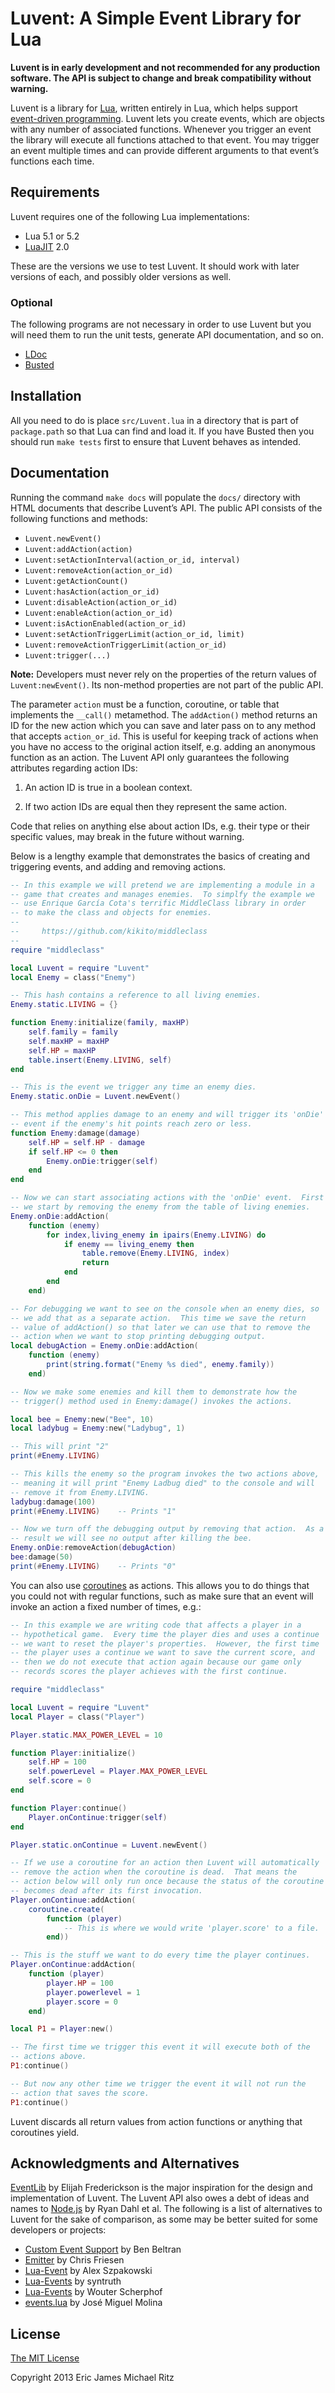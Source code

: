 Luvent: A Simple Event Library for Lua
======================================

**Luvent is in early development and not recommended for any
  production software.  The API is subject to change and break
  compatibility without warning.**

Luvent is a library for [Lua][], written entirely in Lua, which helps
support [event-driven programming][EDP].  Luvent lets you create
events, which are objects with any number of associated functions.
Whenever you trigger an event the library will execute all functions
attached to that event.  You may trigger an event multiple times and
can provide different arguments to that event’s functions each time.


Requirements
------------

Luvent requires one of the following Lua implementations:

* Lua 5.1 or 5.2
* [LuaJIT][] 2.0

These are the versions we use to test Luvent.  It should work with
later versions of each, and possibly older versions as well.

### Optional ###

The following programs are not necessary in order to use Luvent but
you will need them to run the unit tests, generate API documentation,
and so on.

* [LDoc][]
* [Busted][]


Installation
------------

All you need to do is place `src/Luvent.lua` in a directory that is part of
`package.path` so that Lua can find and load it.  If you have Busted
then you should run `make tests` first to ensure that Luvent behaves
as intended.


Documentation
-------------

Running the command `make docs` will populate the `docs/` directory
with HTML documents that describe Luvent’s API.  The public API
consists of the following functions and methods:

* `Luvent.newEvent()`
* `Luvent:addAction(action)`
* `Luvent:setActionInterval(action_or_id, interval)`
* `Luvent:removeAction(action_or_id)`
* `Luvent:getActionCount()`
* `Luvent:hasAction(action_or_id)`
* `Luvent:disableAction(action_or_id)`
* `Luvent:enableAction(action_or_id)`
* `Luvent:isActionEnabled(action_or_id)`
* `Luvent:setActionTriggerLimit(action_or_id, limit)`
* `Luvent:removeActionTriggerLimit(action_or_id)`
* `Luvent:trigger(...)`

**Note:** Developers must never rely on the properties of the return
  values of `Luvent:newEvent()`.  Its non-method properties are not
  part of the public API.

The parameter `action` must be a function, coroutine, or table that
implements the `__call()` metamethod.  The `addAction()` method
returns an ID for the new action which you can save and later pass on
to any method that accepts `action_or_id`.  This is useful for keeping
track of actions when you have no access to the original action
itself, e.g. adding an anonymous function as an action.  The Luvent
API only guarantees the following attributes regarding action IDs:

1. An action ID is true in a boolean context.

2. If two action IDs are equal then they represent the same action.

Code that relies on anything else about action IDs, e.g. their type or
their specific values, may break in the future without warning.

Below is a lengthy example that demonstrates the basics of creating
and triggering events, and adding and removing actions.

```lua
-- In this example we will pretend we are implementing a module in a
-- game that creates and manages enemies.  To simplfy the example we
-- use Enrique García Cota's terrific MiddleClass library in order
-- to make the class and objects for enemies.
--
--     https://github.com/kikito/middleclass
--
require "middleclass"

local Luvent = require "Luvent"
local Enemy = class("Enemy")

-- This hash contains a reference to all living enemies.
Enemy.static.LIVING = {}

function Enemy:initialize(family, maxHP)
    self.family = family
    self.maxHP = maxHP
    self.HP = maxHP
    table.insert(Enemy.LIVING, self)
end

-- This is the event we trigger any time an enemy dies.
Enemy.static.onDie = Luvent.newEvent()

-- This method applies damage to an enemy and will trigger its 'onDie'
-- event if the enemy's hit points reach zero or less.
function Enemy:damage(damage)
    self.HP = self.HP - damage
    if self.HP <= 0 then
        Enemy.onDie:trigger(self)
    end
end

-- Now we can start associating actions with the 'onDie' event.  First
-- we start by removing the enemy from the table of living enemies.
Enemy.onDie:addAction(
    function (enemy)
        for index,living_enemy in ipairs(Enemy.LIVING) do
            if enemy == living_enemy then
                table.remove(Enemy.LIVING, index)
                return
            end
        end
    end)

-- For debugging we want to see on the console when an enemy dies, so
-- we add that as a separate action.  This time we save the return
-- value of addAction() so that later we can use that to remove the
-- action when we want to stop printing debugging output.
local debugAction = Enemy.onDie:addAction(
    function (enemy)
        print(string.format("Enemy %s died", enemy.family))
    end)

-- Now we make some enemies and kill them to demonstrate how the
-- trigger() method used in Enemy:damage() invokes the actions.

local bee = Enemy:new("Bee", 10)
local ladybug = Enemy:new("Ladybug", 1)

-- This will print "2"
print(#Enemy.LIVING)

-- This kills the enemy so the program invokes the two actions above,
-- meaning it will print "Enemy Ladbug died" to the console and will
-- remove it from Enemy.LIVING.
ladybug:damage(100)
print(#Enemy.LIVING)    -- Prints "1"

-- Now we turn off the debugging output by removing that action.  As a
-- result we will see no output after killing the bee.
Enemy.onDie:removeAction(debugAction)
bee:damage(50)
print(#Enemy.LIVING)    -- Prints "0"
```

You can also use [coroutines][] as actions.  This allows you to do
things that you could not with regular functions, such as make sure
that an event will invoke an action a fixed number of times, e.g.:

```lua
-- In this example we are writing code that affects a player in a
-- hypothetical game.  Every time the player dies and uses a continue
-- we want to reset the player's properties.  However, the first time
-- the player uses a continue we want to save the current score, and
-- then we do not execute that action again because our game only
-- records scores the player achieves with the first continue.

require "middleclass"

local Luvent = require "Luvent"
local Player = class("Player")

Player.static.MAX_POWER_LEVEL = 10

function Player:initialize()
    self.HP = 100
    self.powerLevel = Player.MAX_POWER_LEVEL
    self.score = 0
end

function Player:continue()
    Player.onContinue:trigger(self)
end

Player.static.onContinue = Luvent.newEvent()

-- If we use a coroutine for an action then Luvent will automatically
-- remove the action when the coroutine is dead.  That means the
-- action below will only run once because the status of the coroutine
-- becomes dead after its first invocation.
Player.onContinue:addAction(
    coroutine.create(
        function (player)
            -- This is where we would write 'player.score' to a file.
        end))

-- This is the stuff we want to do every time the player continues.
Player.onContinue:addAction(
    function (player)
        player.HP = 100
        player.powerlevel = 1
        player.score = 0
    end)

local P1 = Player:new()

-- The first time we trigger this event it will execute both of the
-- actions above.
P1:continue()

-- But now any other time we trigger the event it will not run the
-- action that saves the score.
P1:continue()
```

Luvent discards all return values from action functions or anything
that coroutines yield.


Acknowledgments and Alternatives
--------------------------------

[EventLib][] by Elijah Frederickson is the major inspiration for the
design and implementation of Luvent.  The Luvent API also owes a debt
of ideas and names to [Node.js][] by Ryan Dahl et al.  The following
is a list of alternatives to Luvent for the sake of comparison, as
some may be better suited for some developers or projects:

* [Custom Event Support](https://github.com/benbeltran/custom_event_support.lua) by Ben Beltran
* [Emitter](https://github.com/friesencr/lua_emitter) by Chris Friesen
* [Lua-Event](https://github.com/slime73/Lua-Event) by Alex Szpakowski
* [Lua-Events](https://github.com/syntruth/Lua-Events) by syntruth
* [Lua-Events](https://github.com/wscherphof/lua-events) by Wouter Scherphof
* [events.lua](https://github.com/mvader/events.lua) by José Miguel Molina


License
-------

[The MIT License](http://opensource.org/licenses/MIT)

Copyright 2013 Eric James Michael Ritz



[Lua]: http://lua.org/
[EDP]: http://en.wikipedia.org/wiki/Event-driven_programming
[EventLib]: https://github.com/mlnlover11/EventLib
[Node.js]: http://nodejs.org/
[LuaJIT]: http://luajit.org/
[LDoc]: http://stevedonovan.github.io/ldoc/
[Busted]: http://olivinelabs.com/busted/
[coroutines]: http://www.lua.org/manual/5.2/manual.html#2.6
